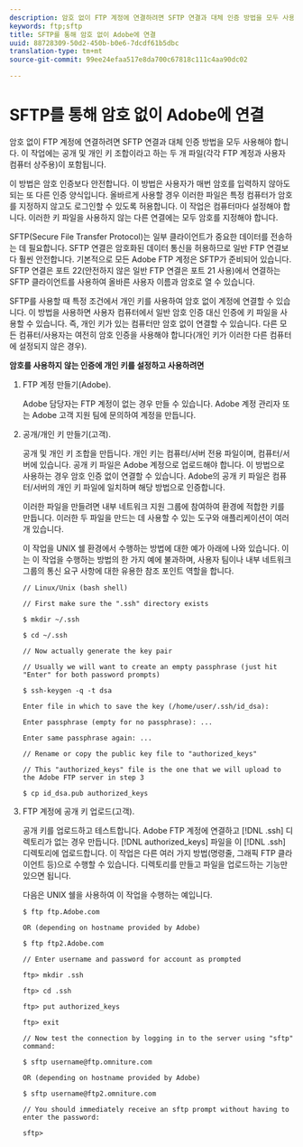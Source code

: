 ```yaml
---
description: 암호 없이 FTP 계정에 연결하려면 SFTP 연결과 대체 인증 방법을 모두 사용해야 합니다. 이 작업에는 공개 및 개인 키 조합이라고 하는 두 개 파일(각각 FTP 계정과 사용자 컴퓨터 상주용)이 포함됩니다.
keywords: ftp;sftp
title: SFTP를 통해 암호 없이 Adobe에 연결
uuid: 88728309-50d2-450b-b0e6-7dcdf61b5dbc
translation-type: tm+mt
source-git-commit: 99ee24efaa517e8da700c67818c111c4aa90dc02

---
```



# SFTP를 통해 암호 없이 Adobe에 연결

암호 없이 FTP 계정에 연결하려면 SFTP 연결과 대체 인증 방법을 모두 사용해야 합니다. 이 작업에는 공개 및 개인 키 조합이라고 하는 두 개 파일(각각 FTP 계정과 사용자 컴퓨터 상주용)이 포함됩니다.

이 방법은 암호 인증보다 안전합니다. 이 방법은 사용자가 매번 암호를 입력하지 않아도 되는 또 다른 인증 양식입니다. 올바르게 사용할 경우 이러한 파일은 특정 컴퓨터가 암호를 지정하지 않고도 로그인할 수 있도록 허용합니다. 이 작업은 컴퓨터마다 설정해야 합니다. 이러한 키 파일을 사용하지 않는 다른 연결에는 모두 암호를 지정해야 합니다.

SFTP(Secure File Transfer Protocol)는 일부 클라이언트가 중요한 데이터를 전송하는 데 필요합니다. SFTP 연결은 암호화된 데이터 통신을 허용하므로 일반 FTP 연결보다 훨씬 안전합니다. 기본적으로 모든 Adobe FTP 계정은 SFTP가 준비되어 있습니다. SFTP 연결은 포트 22(안전하지 않은 일반 FTP 연결은 포트 21 사용)에서 연결하는 SFTP 클라이언트를 사용하여 올바른 사용자 이름과 암호로 열 수 있습니다.

SFTP를 사용할 때 특정 조건에서 개인 키를 사용하여 암호 없이 계정에 연결할 수 있습니다. 이 방법을 사용하면 사용자 컴퓨터에서 일반 암호 인증 대신 인증에 키 파일을 사용할 수 있습니다. 즉, 개인 키가 있는 컴퓨터만 암호 없이 연결할 수 있습니다. 다른 모든 컴퓨터/사용자는 여전히 암호 인증을 사용해야 합니다(개인 키가 이러한 다른 컴퓨터에 설정되지 않은 경우).

**암호를 사용하지 않는 인증에 개인 키를 설정하고 사용하려면**

1. FTP 계정 만들기(Adobe).

   Adobe 담당자는 FTP 계정이 없는 경우 만들 수 있습니다. Adobe 계정 관리자 또는 Adobe 고객 지원 팀에 문의하여 계정을 만듭니다.
1. 공개/개인 키 만들기(고객).

   공개 및 개인 키 조합을 만듭니다. 개인 키는 컴퓨터/서버 전용 파일이며, 컴퓨터/서버에 있습니다. 공개 키 파일은 Adobe 계정으로 업로드해야 합니다. 이 방법으로 사용하는 경우 암호 인증 없이 연결할 수 있습니다. Adobe의 공개 키 파일은 컴퓨터/서버의 개인 키 파일에 일치하며 해당 방법으로 인증합니다.

   이러한 파일을 만들려면 내부 네트워크 지원 그룹에 참여하여 환경에 적합한 키를 만듭니다. 이러한 두 파일을 만드는 데 사용할 수 있는 도구와 애플리케이션이 여러 개 있습니다.

   이 작업을 UNIX 쉘 환경에서 수행하는 방법에 대한 예가 아래에 나와 있습니다. 이는 이 작업을 수행하는 방법의 한 가지 예에 불과하며, 사용자 팀이나 내부 네트워크 그룹의 통신 요구 사항에 대한 유용한 참조 포인트 역할을 합니다.

   ```
   // Linux/Unix (bash shell)
   
   // First make sure the ".ssh" directory exists
   
   $ mkdir ~/.ssh
   
   $ cd ~/.ssh
   
   // Now actually generate the key pair
   
   // Usually we will want to create an empty passphrase (just hit "Enter" for both password prompts)
   
   $ ssh-keygen -q -t dsa
   
   Enter file in which to save the key (/home/user/.ssh/id_dsa):
   
   Enter passphrase (empty for no passphrase): ...
   
   Enter same passphrase again: ...
   
   // Rename or copy the public key file to "authorized_keys"
   
   // This "authorized_keys" file is the one that we will upload to the Adobe FTP server in step 3
   
   $ cp id_dsa.pub authorized_keys 
   ```

1. FTP 계정에 공개 키 업로드(고객).

   공개 키를 업로드하고 테스트합니다. Adobe FTP 계정에 연결하고 [!DNL .ssh] 디렉토리가 없는 경우 만듭니다. [!DNL authorized_keys] 파일을 이 [!DNL .ssh] 디렉토리에 업로드합니다. 이 작업은 다른 여러 가지 방법(명령줄, 그래픽 FTP 클라이언트 등)으로 수행할 수 있습니다. 디렉토리를 만들고 파일을 업로드하는 기능만 있으면 됩니다.

   다음은 UNIX 쉘을 사용하여 이 작업을 수행하는 예입니다.

   ```
   $ ftp ftp.Adobe.com
   
   OR (depending on hostname provided by Adobe)
   
   $ ftp ftp2.Adobe.com
   
   // Enter username and password for account as prompted
   
   ftp> mkdir .ssh
   
   ftp> cd .ssh
   
   ftp> put authorized_keys
   
   ftp> exit
   
   // Now test the connection by logging in to the server using "sftp" command:
   
   $ sftp username@ftp.omniture.com
   
   OR (depending on hostname provided by Adobe)
   
   $ sftp username@ftp2.omniture.com
   
   // You should immediately receive an sftp prompt without having to enter the password:
   
   sftp>
   ```

